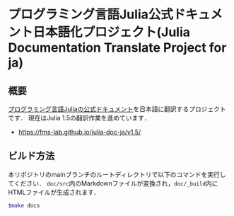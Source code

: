 # プログラミング言語Julia公式ドキュメント日本語化プロジェクト(Julia Documentation Translate Project for ja)

## 概要

[プログラミング言語Juliaの公式ドキュメント](https://docs.julialang.org/en/v1/)を日本語に翻訳するプロジェクトです．
現在はJulia 1.5の翻訳作業を進めています．

- https://fms-lab.github.io/julia-doc-ja/v1.5/

## ビルド方法

本リポジトリのmainブランチのルートディレクトリで以下のコマンドを実行してください．
`doc/src`内のMarkdownファイルが変換され，`doc/_build`内にHTMLファイルが生成されます．

```bash
$make docs
```
